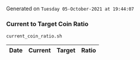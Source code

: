 Generated on `Tuesday 05-October-2021 at 19:44:07`

### Current to Target Coin Ratio
`current_coin_ratio.sh`

Date|Current|Target|Ratio
---|---|---|---
